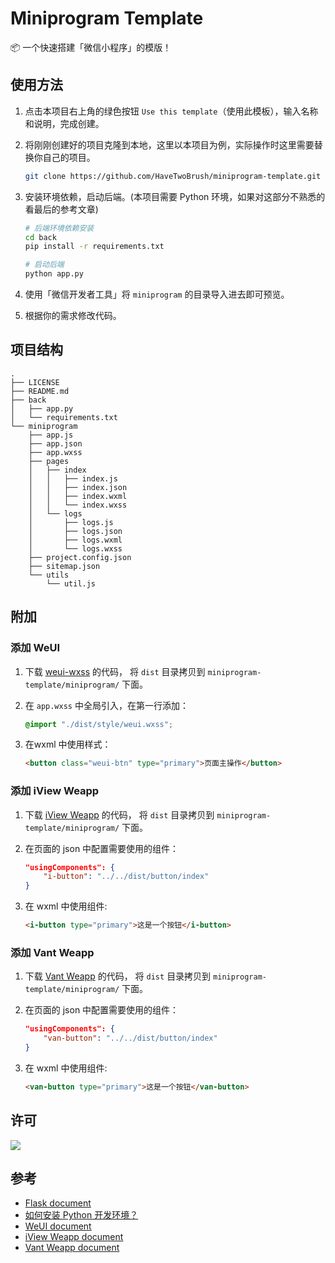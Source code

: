 # Miniprogram Template

📦 一个快速搭建「微信小程序」的模版！

## 使用方法

1. 点击本项目右上角的绿色按钮 `Use this template`（使用此模板），输入名称和说明，完成创建。

2. 将刚刚创建好的项目克隆到本地，这里以本项目为例，实际操作时这里需要替换你自己的项目。

    ```bash
    git clone https://github.com/HaveTwoBrush/miniprogram-template.git --depth 1
    ```

3. 安装环境依赖，启动后端。(本项目需要 Python 环境，如果对这部分不熟悉的看最后的参考文章)

    ```bash
    # 后端环境依赖安装
    cd back
    pip install -r requirements.txt

    # 启动后端
    python app.py
    ```

4. 使用「微信开发者工具」将 `miniprogram` 的目录导入进去即可预览。

5. 根据你的需求修改代码。

## 项目结构

```
.
├── LICENSE
├── README.md
├── back
│   ├── app.py
│   └── requirements.txt
└── miniprogram
    ├── app.js
    ├── app.json
    ├── app.wxss
    ├── pages
    │   ├── index
    │   │   ├── index.js
    │   │   ├── index.json
    │   │   ├── index.wxml
    │   │   └── index.wxss
    │   └── logs
    │       ├── logs.js
    │       ├── logs.json
    │       ├── logs.wxml
    │       └── logs.wxss
    ├── project.config.json
    ├── sitemap.json
    └── utils
        └── util.js
```

## 附加

### 添加 WeUI

1. 下载 [weui-wxss](https://github.com/Tencent/weui-wxss) 的代码，
将 `dist` 目录拷贝到 `miniprogram-template/miniprogram/` 下面。

2. 在 `app.wxss` 中全局引入，在第一行添加：

    ```css
    @import "./dist/style/weui.wxss";
    ```

3. 在wxml 中使用样式：

    ```html
    <button class="weui-btn" type="primary">页面主操作</button>
    ```

### 添加 iView Weapp

1. 下载 [iView Weapp](https://github.com/TalkingData/iview-weapp) 的代码，
将 `dist` 目录拷贝到 `miniprogram-template/miniprogram/` 下面。

2. 在页面的 json 中配置需要使用的组件：

    ```json
    "usingComponents": {
        "i-button": "../../dist/button/index"
    }
    ```

3. 在 wxml 中使用组件:

    ```html
    <i-button type="primary">这是一个按钮</i-button>
    ```

### 添加 Vant Weapp

1. 下载 [Vant Weapp](https://github.com/youzan/vant-weapp) 的代码，
将 `dist` 目录拷贝到 `miniprogram-template/miniprogram/` 下面。

2. 在页面的 json 中配置需要使用的组件：

    ```json
    "usingComponents": {
        "van-button": "../../dist/button/index"
    }
    ```

3. 在 wxml 中使用组件:

    ```html
    <van-button type="primary">这是一个按钮</van-button>
    ```

## 许可

[![](https://award.dovolopor.com?lt=License&rt=MIT&rbc=green)](./LICENSE)

## 参考

- [Flask document](https://dormousehole.readthedocs.io/en/latest/)
- [如何安装 Python 开发环境？](https://v2ai.cn/linux/2018/04/29/LX-2.html)
- [WeUI document](https://weui.io/)
- [iView Weapp document](https://weapp.iviewui.com/)
- [Vant Weapp document](https://youzan.github.io/vant-weapp/#/intro)
